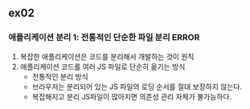 ## ex02
### 애플리케이션 분리 1: 전통적인 단순한 파일 분리 ERROR

1. 복잡한 애플리케이션은 코드를 분리해서 개발하는 것이 원칙
2. 애플리케이션 코드를 여러 JS 파일로 단순히 옮기는 방식
    - 전통적인 분리 방식
    - 브라우저는 분리되어 있는 JS 파일의 로딩 순서를 절대 보장하지 않는다.
    - 복잡해지고 분리 JS파일이 많아지면 의존성 관리 자체가 불가능하다.